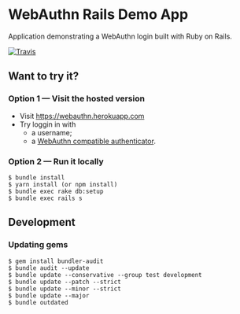# WebAuthn Rails Demo App

Application demonstrating a WebAuthn login built with Ruby on Rails.

[![Travis](https://img.shields.io/travis/cedarcode/webauthn-rails-demo-app/master.svg?style=flat-square)](https://travis-ci.org/cedarcode/webauthn-rails-demo-app)

## Want to try it?

### Option 1 — Visit the hosted version

* Visit https://webauthn.herokuapp.com
* Try loggin in with
  * a username;
  * a [WebAuthn compatible authenticator](https://github.com/cedarcode/webauthn-ruby#a-conforming-authenticator).


### Option 2 — Run it locally

```
$ bundle install
$ yarn install (or npm install)
$ bundle exec rake db:setup
$ bundle exec rails s
```

## Development

### Updating gems

```
$ gem install bundler-audit
$ bundle audit --update
$ bundle update --conservative --group test development
$ bundle update --patch --strict
$ bundle update --minor --strict
$ bundle update --major
$ bundle outdated
```
